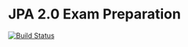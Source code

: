 # JPA 2.0 Exam Preparation

[![Build Status](https://secure.travis-ci.org/ffbit/jpa-2.0-preparation.png)](http://travis-ci.org/ffbit/jpa-2.0-preparation)
